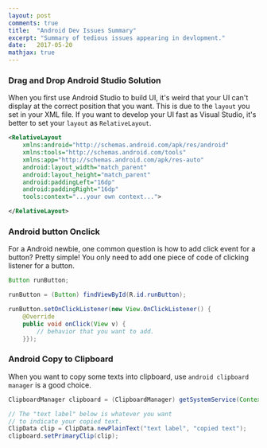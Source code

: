 ```yaml
---
layout: post
comments: true
title:  "Android Dev Issues Summary"
excerpt: "Summary of tedious issues appearing in devlopment."
date:   2017-05-20
mathjax: true
---
```


### Drag and Drop Android Studio Solution

When you first use Android Studio to build UI, it's weird that your UI can't display at the correct position that you want. This is due to the `layout` you set in your XML file. If you want to develop your UI fast as Visual Studio, it's better to set your `layout` as `RelativeLayout`.

```xml
<RelativeLayout
    xmlns:android="http://schemas.android.com/apk/res/android"
    xmlns:tools="http://schemas.android.com/tools"
    xmlns:app="http://schemas.android.com/apk/res-auto"
    android:layout_width="match_parent"
    android:layout_height="match_parent"
    android:paddingLeft="16dp"
    android:paddingRight="16dp"
    tools:context="...your own context...">

</RelativeLayout>
```

### Android button Onclick

For a Android newbie, one common question is how to add click event for a button? Pretty simple! You only need to add one piece of code of clicking listener for a button. 

```java
Button runButton;

runButton = (Button) findViewById(R.id.runButton);

runButton.setOnClickListener(new View.OnClickListener() {
	@Override
	public void onClick(View v) {
		// behavior that you want to add.
	}});
```

### Android Copy to Clipboard 

When you want to copy some texts into clipboard, use `android clipboard manager` is a good choice. 

```java
ClipboardManager clipboard = (ClipboardManager) getSystemService(Context.CLIPBOARD_SERVICE);

// The "text label" below is whatever you want 
// to indicate your copied text.
ClipData clip = ClipData.newPlainText("text label", "copied text");
clipboard.setPrimaryClip(clip);
```

